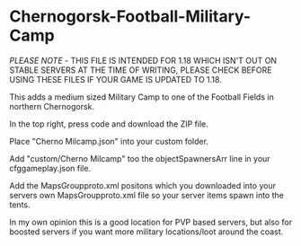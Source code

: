 # Chernogorsk-Football-Military-Camp
*PLEASE NOTE* - THIS FILE IS INTENDED FOR 1.18 WHICH ISN'T OUT ON STABLE SERVERS AT THE TIME OF WRITING, PLEASE CHECK BEFORE USING THESE FILES IF YOUR GAME IS UPDATED TO 1.18.

This adds a medium sized Military Camp to one of the Football Fields in northern Chernogorsk.

In the top right, press code and download the ZIP file. 

Place "Cherno Milcamp.json" into your custom folder. 

Add "custom/Cherno Milcamp" too the objectSpawnersArr line in your cfggameplay.json file.

Add the MapsGroupproto.xml positons which you downloaded into your servers own MapsGroupproto.xml file so your server items spawn into the tents.

In my own opinion this is a good location for PVP based servers, but also for boosted servers if you want more military locations/loot around the coast.
